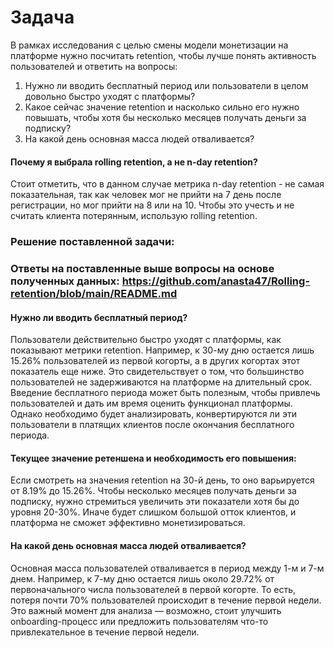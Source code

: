 # Задача
В рамках исследования с целью смены модели монетизации на платформе нужно посчитать retention, чтобы лучше понять активность пользователей и ответить на вопросы:
1.	Нужно ли вводить бесплатный период или пользователи в целом довольно быстро уходят с платформы?
2.	Какое сейчас значение retention и насколько сильно его нужно повышать, чтобы хотя бы несколько месяцев получать деньги за подписку?
3.	На какой день основная масса людей отваливается?

#### Почему я выбрала rolling retention, а не n-day retention?
Cтоит отметить, что в данном случае метрика n-day retention - не самая показательная, так как человек мог не прийти на 7 день после регистрации, но мог прийти на 8 или на 10. Чтобы это учесть и не считать клиента потерянным, использую rolling retention.

### Решение поставленной задачи: 

### Ответы на поставленные выше вопросы на основе полученных данных: [https://github.com/anasta47/Rolling-retention/blob/main/README.md ](https://github.com/anasta47/Rolling-retention/blob/main/Rolling%20retention.sql)

#### Нужно ли вводить бесплатный период? 
Пользователи действительно быстро уходят с платформы, как показывают метрики retention. Например, к 30-му дню остается лишь 15.26% пользователей из первой когорты, а в других когортах этот показатель еще ниже. Это свидетельствует о том, что большинство пользователей не задерживаются на платформе на длительный срок. Введение бесплатного периода может быть полезным, чтобы привлечь пользователей и дать им время оценить функционал платформы. Однако необходимо будет анализировать, конвертируются ли эти пользователи в платящих клиентов после окончания бесплатного периода.

#### Текущее значение ретеншена и необходимость его повышения: 
Если смотреть на значения retention на 30-й день, то оно варьируется от 8.19% до 15.26%. Чтобы несколько месяцев получать деньги за подписку, нужно стремиться увеличить эти показатели хотя бы до уровня 20-30%. Иначе будет слишком большой отток клиентов, и платформа не сможет эффективно монетизироваться.
#### На какой день основная масса людей отваливается? 
Основная масса пользователей отваливается в период между 1-м и 7-м днем. Например, к 7-му дню остается лишь около 29.72% от первоначального числа пользователей в первой когорте. То есть, потеря почти 70% пользователей происходит в течение первой недели. Это важный момент для анализа — возможно, стоит улучшить onboarding-процесс или предложить пользователям что-то привлекательное в течение первой недели.


